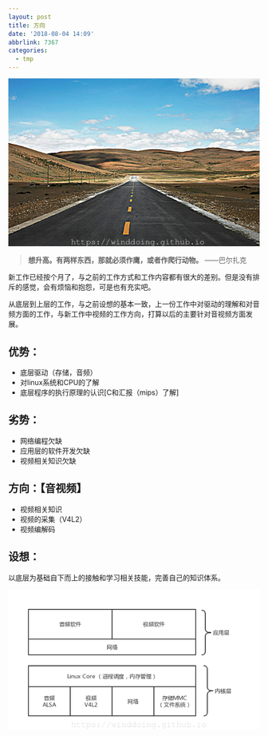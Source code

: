 ```yaml
---
layout: post
title: 方向
date: '2018-08-04 14:09'
abbrlink: 7367
categories:
  - tmp
---
```


![way](/images/2018/08/way.png)

> __想升高。有两样东西，那就必须作鹰，或者作爬行动物。__  ——巴尔扎克

<!--more-->

新工作已经按个月了，与之前的工作方式和工作内容都有很大的差别。但是没有排斥的感觉，会有烦恼和抱怨，可是也有充实吧。

从底层到上层的工作，与之前设想的基本一致，上一份工作中对驱动的理解和对音频方面的工作，与新工作中视频的工作方向，打算以后的主要针对音视频方面发展。

## 优势：

- 底层驱动（存储，音频）
- 对linux系统和CPU的了解
- 底层程序的执行原理的认识[C和汇报（mips）了解]

## 劣势：

 - 网络编程欠缺
 - 应用层的软件开发欠缺
 - 视频相关知识欠缺

## 方向：【音视频】

 - 视频相关知识
 - 视频的采集（V4L2）
 - 视频编解码

## 设想：

以底层为基础自下而上的接触和学习相关技能，完善自己的知识体系。

![知识体系](/images/2018/08/knowledge_struct.png)
